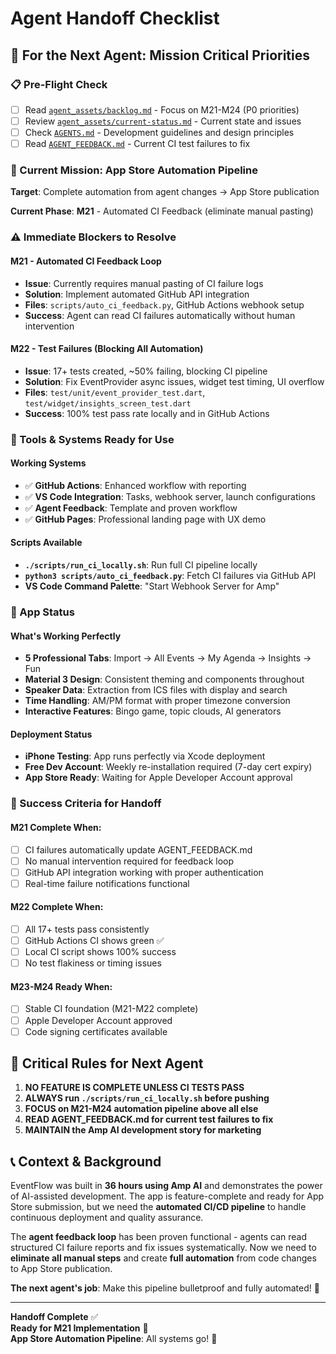 # Agent Handoff Checklist

## 🚀 **For the Next Agent: Mission Critical Priorities**

### **📋 Pre-Flight Check**
- [ ] Read [`agent_assets/backlog.md`](backlog.md) - Focus on M21-M24 (P0 priorities)
- [ ] Review [`agent_assets/current-status.md`](current-status.md) - Current state and issues
- [ ] Check [`AGENTS.md`](../AGENTS.md) - Development guidelines and design principles
- [ ] Read [`AGENT_FEEDBACK.md`](../AGENT_FEEDBACK.md) - Current CI test failures to fix

### **🎯 Current Mission: App Store Automation Pipeline**

**Target**: Complete automation from agent changes → App Store publication

**Current Phase**: **M21** - Automated CI Feedback (eliminate manual pasting)

### **⚠️ Immediate Blockers to Resolve**

#### **M21 - Automated CI Feedback Loop**
- **Issue**: Currently requires manual pasting of CI failure logs
- **Solution**: Implement automated GitHub API integration
- **Files**: `scripts/auto_ci_feedback.py`, GitHub Actions webhook setup
- **Success**: Agent can read CI failures automatically without human intervention

#### **M22 - Test Failures (Blocking All Automation)**
- **Issue**: 17+ tests created, ~50% failing, blocking CI pipeline
- **Solution**: Fix EventProvider async issues, widget test timing, UI overflow
- **Files**: `test/unit/event_provider_test.dart`, `test/widget/insights_screen_test.dart`
- **Success**: 100% test pass rate locally and in GitHub Actions

### **🔧 Tools & Systems Ready for Use**

#### **Working Systems**
- ✅ **GitHub Actions**: Enhanced workflow with reporting
- ✅ **VS Code Integration**: Tasks, webhook server, launch configurations
- ✅ **Agent Feedback**: Template and proven workflow
- ✅ **GitHub Pages**: Professional landing page with UX demo

#### **Scripts Available**
- **`./scripts/run_ci_locally.sh`**: Run full CI pipeline locally
- **`python3 scripts/auto_ci_feedback.py`**: Fetch CI failures via GitHub API
- **VS Code Command Palette**: "Start Webhook Server for Amp"

### **📱 App Status**

#### **What's Working Perfectly**
- **5 Professional Tabs**: Import → All Events → My Agenda → Insights → Fun
- **Material 3 Design**: Consistent theming and components throughout
- **Speaker Data**: Extraction from ICS files with display and search
- **Time Handling**: AM/PM format with proper timezone conversion
- **Interactive Features**: Bingo game, topic clouds, AI generators

#### **Deployment Status**
- **iPhone Testing**: App runs perfectly via Xcode deployment
- **Free Dev Account**: Weekly re-installation required (7-day cert expiry)
- **App Store Ready**: Waiting for Apple Developer Account approval

### **🎯 Success Criteria for Handoff**

#### **M21 Complete When**:
- [ ] CI failures automatically update AGENT_FEEDBACK.md
- [ ] No manual intervention required for feedback loop
- [ ] GitHub API integration working with proper authentication
- [ ] Real-time failure notifications functional

#### **M22 Complete When**:
- [ ] All 17+ tests pass consistently
- [ ] GitHub Actions CI shows green ✅
- [ ] Local CI script shows 100% success
- [ ] No test flakiness or timing issues

#### **M23-M24 Ready When**:
- [ ] Stable CI foundation (M21-M22 complete)
- [ ] Apple Developer Account approved
- [ ] Code signing certificates available

## 🚨 **Critical Rules for Next Agent**

1. **NO FEATURE IS COMPLETE UNLESS CI TESTS PASS**
2. **ALWAYS run `./scripts/run_ci_locally.sh` before pushing**
3. **FOCUS on M21-M24 automation pipeline above all else**
4. **READ AGENT_FEEDBACK.md for current test failures to fix**
5. **MAINTAIN the Amp AI development story for marketing**

## 📞 **Context & Background**

EventFlow was built in **36 hours using Amp AI** and demonstrates the power of AI-assisted development. The app is feature-complete and ready for App Store submission, but we need the **automated CI/CD pipeline** to handle continuous deployment and quality assurance.

The **agent feedback loop** has been proven functional - agents can read structured CI failure reports and fix issues systematically. Now we need to **eliminate all manual steps** and create **full automation** from code changes to App Store publication.

**The next agent's job**: Make this pipeline bulletproof and fully automated! 🚀

---

**Handoff Complete** ✅  
**Ready for M21 Implementation** 🎯  
**App Store Automation Pipeline**: All systems go! 🚀
